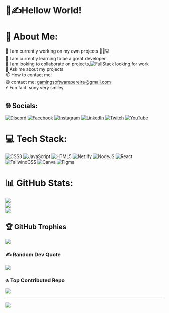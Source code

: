 # 💫✍Hellow World!




# 💫 About Me:
🔭 I am currently working on my own projects ✍🏻💻<br>🌱 I am currently learning to be a great developer<br>👯 I am looking to collaborate on projects,![FullStack](https://media.tenor.com/UttC4AITYR4AAAAd/full-stack-developer.gif)
 looking for work<br>💬 Ask me about my projects<br>📫 How to contact me:<br>😄 contact me: gamingsoftwarepereira@gmail.com<br>⚡ Fun fact: sony very smiley


## 🌐 Socials:
[![Discord](https://img.shields.io/badge/Discord-%237289DA.svg?logo=discord&logoColor=white)](https://discord.gg/roka1#6910) [![Facebook](https://img.shields.io/badge/Facebook-%231877F2.svg?logo=Facebook&logoColor=white)](https://facebook.com/olopezrestrepo) [![Instagram](https://img.shields.io/badge/Instagram-%23E4405F.svg?logo=Instagram&logoColor=white)](https://instagram.com/oscar915lr) [![LinkedIn](https://img.shields.io/badge/LinkedIn-%230077B5.svg?logo=linkedin&logoColor=white)](https://linkedin.com/in/oscar-eduardo-lopez-restrepo-968a91265) [![Twitch](https://img.shields.io/badge/Twitch-%239146FF.svg?logo=Twitch&logoColor=white)](https://twitch.tv/roooka_) [![YouTube](https://img.shields.io/badge/YouTube-%23FF0000.svg?logo=YouTube&logoColor=white)](https://youtube.com/@Oscarloco1859) 

# 💻 Tech Stack:
![CSS3](https://img.shields.io/badge/css3-%231572B6.svg?style=flat&logo=css3&logoColor=white) ![JavaScript](https://img.shields.io/badge/javascript-%23323330.svg?style=flat&logo=javascript&logoColor=%23F7DF1E) ![HTML5](https://img.shields.io/badge/html5-%23E34F26.svg?style=flat&logo=html5&logoColor=white) ![Netlify](https://img.shields.io/badge/netlify-%23000000.svg?style=flat&logo=netlify&logoColor=#00C7B7) ![NodeJS](https://img.shields.io/badge/node.js-6DA55F?style=flat&logo=node.js&logoColor=white) ![React](https://img.shields.io/badge/react-%2320232a.svg?style=flat&logo=react&logoColor=%2361DAFB) ![TailwindCSS](https://img.shields.io/badge/tailwindcss-%2338B2AC.svg?style=flat&logo=tailwind-css&logoColor=white) ![Canva](https://img.shields.io/badge/Canva-%2300C4CC.svg?style=flat&logo=Canva&logoColor=white) 	![Figma](https://img.shields.io/badge/figma-%23F24E1E.svg?style=flat&logo=figma&logoColor=white)
# 📊 GitHub Stats:
![](https://github-readme-stats.vercel.app/api?username=oscar91511&theme=highcontrast&hide_border=false&include_all_commits=false&count_private=false)<br/>
![](https://github-readme-streak-stats.herokuapp.com/?user=oscar91511&theme=highcontrast&hide_border=false)<br/>
![](https://github-readme-stats.vercel.app/api/top-langs/?username=oscar91511&theme=highcontrast&hide_border=false&include_all_commits=false&count_private=false&layout=compact)

## 🏆 GitHub Trophies
![](https://github-profile-trophy.vercel.app/?username=oscar91511&theme=radical&no-frame=false&no-bg=true&margin-w=4)

### ✍️ Random Dev Quote
![](https://quotes-github-readme.vercel.app/api?type=horizontal&theme=radical)

### 🔝 Top Contributed Repo
![](https://github-contributor-stats.vercel.app/api?username=oscar91511&limit=5&theme=dark&combine_all_yearly_contributions=true)

---
[![](https://visitcount.itsvg.in/api?id=oscar91511&icon=0&color=0)](https://visitcount.itsvg.in)

<!-- Proudly created with GPRM ( https://gprm.itsvg.in ) -->
